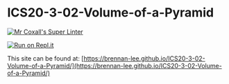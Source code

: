 # ICS20-3-02-Volume-of-a-Pyramid

[![Mr Coxall's Super Linter](https://github.com/brennan-lee/ICS20-3-02-Volume-of-a-Pyramid/workflows/Mr%20Coxall's%20Super%20Linter/badge.svg)](https://github.com/brennan-lee/ICS20-3-02-Volume-of-a-Pyramid/actions)

[![Run on Repl.it](https://repl.it/badge/github/brennan-lee/ICS20-3-02-Volume-of-a-Pyramid)](https://repl.it/github/brennan-lee/ICS20-3-02-Volume-of-a-Pyramid)

This site can be found at: [https://brennan-lee.github.io/ICS20-3-02-Volume-of-a-Pyramid/](https://brennan-lee.github.io/ICS20-3-02-Volume-of-a-Pyramid/)
